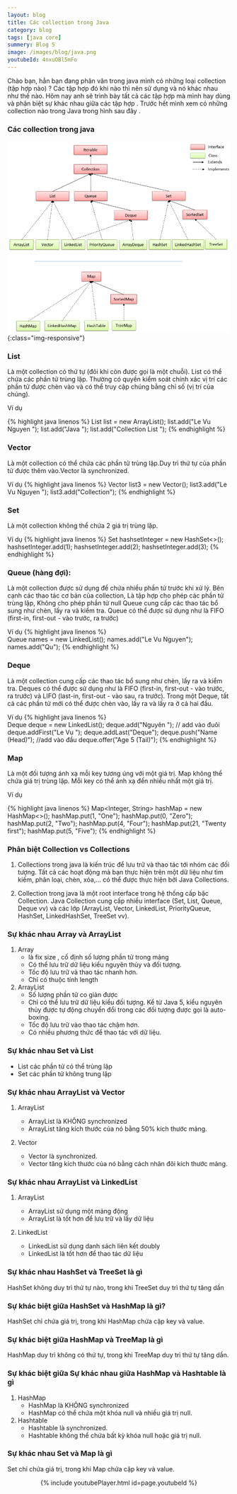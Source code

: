 ```yaml
---
layout: blog
title: Các collection trong Java 
category: blog
tags: [java core]
summery: Blog 5
image: /images/blog/java.png
youtubeId: 4nxuOBl5mFo
---
```


Chào bạn, hẳn bạn đang phân vân trong java mình có những loại collection (tập hợp nào) ? Các tập hợp đó khi nào thì nên sử dụng và nó khác nhau như thế nào.
Hôm nay anh sẽ trình bày tất cả các tập hợp mà mình hay dùng và phân biệt sự khác nhau giữa các tập hợp . 
Trước hết mình xem có những collection nào trong Java trong hình sau đây . 


### Các collection trong java
![Cấu trúc dự án](/images/post/collection/collection.png){:class="img-responsive"}

### List 
Là một collection có thứ tự (đôi khi còn được gọi là một chuỗi). 
List có thể chứa các phần tử trùng lặp. Thường có quyền kiểm soát chính xác vị trí các phần tử được chèn vào và có thể truy cập chúng bằng chỉ số (vị trí của chúng).

Ví dụ

{% highlight java linenos %}
List<String> list = new ArrayList<String>();
list.add("Le Vu Nguyen ");
list.add("Java ");
list.add("Collection List ");
{% endhighlight %}

### Vector 
Là một collection có thể chứa các phần tử trùng lặp.Duy trì thứ tự của phần tử được thêm vào.Vector là synchronized.

Ví dụ 
{% highlight java linenos %}
Vector<String> list3 = new Vector<String>();
        list3.add("Le Vu Nguyen ");
        list3.add("Collection");
{% endhighlight %}

### Set 
Là  một collection không thể chứa 2 giá trị trùng lặp.

Ví dụ
{% highlight java linenos %}
 Set<Integer> hashsetInteger = new HashSet<>();
    hashsetInteger.add(1);
    hashsetInteger.add(2);
    hashsetInteger.add(3);
{% endhighlight %}    
    
    
### Queue (hàng đợi): 
Là một collection được sử dụng để chứa nhiều phần tử trước khi xử lý. Bên cạnh các thao tác cơ bản của collection, Là tập hợp cho phép các phần tử trùng lặp, Không cho phép phần tử null
Queue cung cấp các thao tác bổ sung như chèn, lấy ra và kiểm tra. Queue có thể được sử dụng như là FIFO (first-in, first-out - vào trước, ra trước)

Ví dụ
 {% highlight java linenos %}   
    Queue<String> names = new LinkedList<String>();
    names.add("Le Vu Nguyen");
    names.add("Qu");
{% endhighlight %}  

### Deque 
Là một collection cung cấp các thao tác bổ sung như chèn, lấy ra và kiểm tra. Deques có thể được sử dụng như là FIFO (first-in, first-out - vào trước, ra trước) và LIFO (last-in, first-out - vào sau, ra trước). 
Trong một Deque, tất cả các phần tử mới có thể được chèn vào, lấy ra và lấy ra ở cả hai đầu.

Ví dụ
 {% highlight java linenos %}   
    Deque<String> deque = new LinkedList<String>(); 
        deque.add("Nguyên "); // add vào đuôi 
        deque.addFirst("Le Vu "); 
        deque.addLast("Deque"); 
        deque.push("Name   (Head)"); //add vào đầu 
        deque.offer("Age  5 (Tail)"); 
{% endhighlight %}

### Map
Là một đối tượng ánh xạ mỗi key tương úng với một giá trị. Map không thể chứa giá trị trùng lặp. Mỗi key có thể ánh xạ đến nhiều nhất một giá trị.

Ví dụ

{% highlight java linenos %} 
Map<Integer, String> hashMap = new HashMap<>();
    hashMap.put(1, "One");
    hashMap.put(0, "Zero");
    hashMap.put(2, "Two");
    hashMap.put(4, "Four");
    hashMap.put(21, "Twenty first");
    hashMap.put(5, "Five");
{% endhighlight %}


### Phân biệt Collection vs Collections

1. Collections trong java là kiến trúc để lưu trữ và thao tác tới nhóm các đối tượng. Tất cả các hoạt động mà bạn thực hiện trên một dữ liệu như tìm kiếm, phân loại, chèn, xóa,... có thể được thực hiện bởi Java Collections.

2. Collection trong java là một root interface trong hệ thống cấp bậc Collection. Java Collection cung cấp nhiều interface (Set, List, Queue, Deque vv) và các lớp (ArrayList, Vector, LinkedList, PriorityQueue, HashSet, LinkedHashSet, TreeSet vv).

### Sự khác nhau  Array và ArrayList
1. Array 
    * là fix size , cố định số lượng phần tử trong mảng
    * Có thể lưu trữ dữ liệu kiểu nguyên thủy và đối tượng.
    * Tốc độ lưu trữ và thao tác nhanh hơn.
    * Chỉ có thuộc tính length
2. ArrayList 
    * Số lượng phần tử co giản được 
    * Chỉ có thể lưu trữ dữ liệu kiểu đối tượng. Kể từ Java 5, kiểu nguyên thủy được tự động chuyển đổi trong các đối tượng được gọi là auto-boxing.
    * Tốc độ lưu trữ vào thao tác chậm hơn.
    * Có nhiều phương thức để thao tác với dữ liệu.


### Sự khác nhau Set và List
* List các phần tử có thể trùng lặp
* Set các phần tử không trung lặp

### Sự khác nhau  ArrayList và Vector
1. ArrayList
    * ArrayList là KHÔNG synchronized
    * ArrayList tăng kích thước của nó bằng 50% kích thước mảng.

2. Vector 
    * Vector là synchronized.
    * Vector tăng kích thước của nó bằng cách nhân đôi kích thước mảng.
    
### Sự khác nhau ArrayList và LinkedList 
1. ArrayList
    * ArrayList sử dụng một mảng động
    * ArrayList là tốt hơn để lưu trữ và lấy dữ liệu
    
2. LinkedList 
    * LinkedList sử dụng danh sách liên kết doubly
    * LinkedList là tốt hơn để thao tác dữ liệu
    
### Sự khác nhau HashSet và TreeSet là gì
HashSet không duy trì thứ tự nào, trong khi TreeSet duy trì thứ tự tăng dần

### Sự khác biệt giữa HashSet và HashMap là gì?
HashSet chỉ chứa giá trị, trong khi HashMap chứa cặp key và value.

### Sự khác biệt giữa HashMap và TreeMap là gì
HashMap duy trì không có thứ tự, trong khi TreeMap duy trì thứ tự tăng dần.

### Sự khác biệt giữa Sự khác nhau giữa HashMap và Hashtable là gì
1. HashMap
    * HashMap là KHÔNG synchronized
    * HashMap có thể chứa một khóa null và nhiều giá trị null.
2. Hashtable
    * Hashtable là synchronized.
    * Hashtable không thể chứa bất kỳ khóa null hoặc giá trị null.

    
### Sự khác nhau Set và Map  là gì
Set chỉ chứa giá trị, trong khi Map chứa cặp key và value.

<p align="center">
{% include youtubePlayer.html id=page.youtubeId %}
<p>